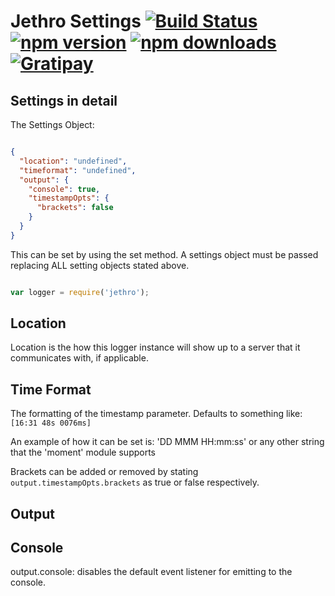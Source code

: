 # Jethro Settings [![Build Status](https://travis-ci.org/JethroLogger/Jethro.svg?branch=master)](https://travis-ci.org/JethroLogger/Jethro) [![npm version](http://img.shields.io/npm/v/jethro.svg)](https://npmjs.org/package/jethro) [![npm downloads](http://img.shields.io/npm/dm/jethro.svg)](https://npmjs.org/package/jethro) [![Gratipay](http://img.shields.io/gratipay/Hunchmun.svg)](https://www.gratipay.com/Hunchmun/)

Settings in detail
------------------

The Settings Object:

```json

{
  "location": "undefined",
  "timeformat": "undefined",
  "output": {
    "console": true,
    "timestampOpts": {
      "brackets": false
    }
  }
}
```

This can be set by using the set method. A settings object must be passed replacing ALL setting objects stated above.

```js

var logger = require('jethro');

```

Location
--------

Location is the how this logger instance will show up to a server that it communicates with, if applicable.

Time Format 
-----------

The formatting of the timestamp parameter. Defaults to something like: `[16:31 48s 0076ms]`

An example of how it can be set is: 'DD MMM HH:mm:ss' or any other string that the 'moment' module supports

Brackets can be added or removed by stating `output.timestampOpts.brackets` as true or false respectively.

Output
------

## Console

output.console: disables the default event listener for emitting to the console.
